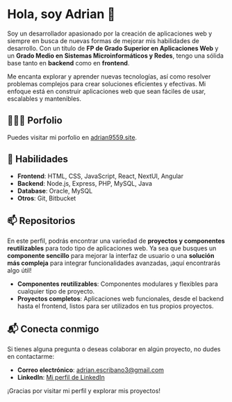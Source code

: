 # Hola, soy Adrian 👋

Soy un desarrollador apasionado por la creación de aplicaciones web y siempre en busca de nuevas formas de mejorar mis habilidades de desarrollo. Con un título de **FP de Grado Superior en Aplicaciones Web** y un **Grado Medio en Sistemas Microinformáticos y Redes**, tengo una sólida base tanto en **backend** como en **frontend**.

Me encanta explorar y aprender nuevas tecnologías, así como resolver problemas complejos para crear soluciones eficientes y efectivas. Mi enfoque está en construir aplicaciones web que sean fáciles de usar, escalables y mantenibles.

## 👨🏻‍💻 Porfolio

Puedes visitar mi porfolio en [adrian9559.site](https://adrian9559.site/).

## 🔭 Habilidades

- **Frontend**: HTML, CSS, JavaScript, React, NextUI, Angular
- **Backend**: Node.js, Express, PHP, MySQL, Java
- **Database**: Oracle, MySQL
- **Otros**: Git, Bitbucket

## 📫 Repositorios

En este perfil, podrás encontrar una variedad de **proyectos y componentes reutilizables** para todo tipo de aplicaciones web. Ya sea que busques un **componente sencillo** para mejorar la interfaz de usuario o una **solución más compleja** para integrar funcionalidades avanzadas, ¡aquí encontrarás algo útil!

- **Componentes reutilizables**: Componentes modulares y flexibles para cualquier tipo de proyecto.
- **Proyectos completos**: Aplicaciones web funcionales, desde el backend hasta el frontend, listos para ser utilizados en tus propios proyectos.

## 📬 Conecta conmigo

Si tienes alguna pregunta o deseas colaborar en algún proyecto, no dudes en contactarme:

- **Correo electrónico**: adrian.escribano3@gmail.com
- **LinkedIn**: [Mi perfil de LinkedIn](https://www.linkedin.com/in/adrián-escribano-pérez)

¡Gracias por visitar mi perfil y explorar mis proyectos!

<!--
**adrian-9559/adrian-9559** is a ✨ _special_ ✨ repository because its `README.md` (this file) appears on your GitHub profile.

Here are some ideas to get you started:

- 🔭 I’m currently working on ...
- 🌱 I’m currently learning ...
- 👯 I’m looking to collaborate on ...
- 🤔 I’m looking for help with ...
- 💬 Ask me about ...
- 📫 How to reach me: ...
- 😄 Pronouns: ...
- ⚡ Fun fact: ...
-->

